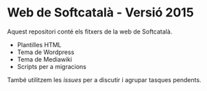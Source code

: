 Web de Softcatalà - Versió 2015
===============================

Aquest repositori conté els fitxers de la web de Softcatalà.
* Plantilles HTML
* Tema de Wordpress
* Tema de Mediawiki
* Scripts per a migracions

També utilitzem les *issues* per a discutir i agrupar tasques pendents.
